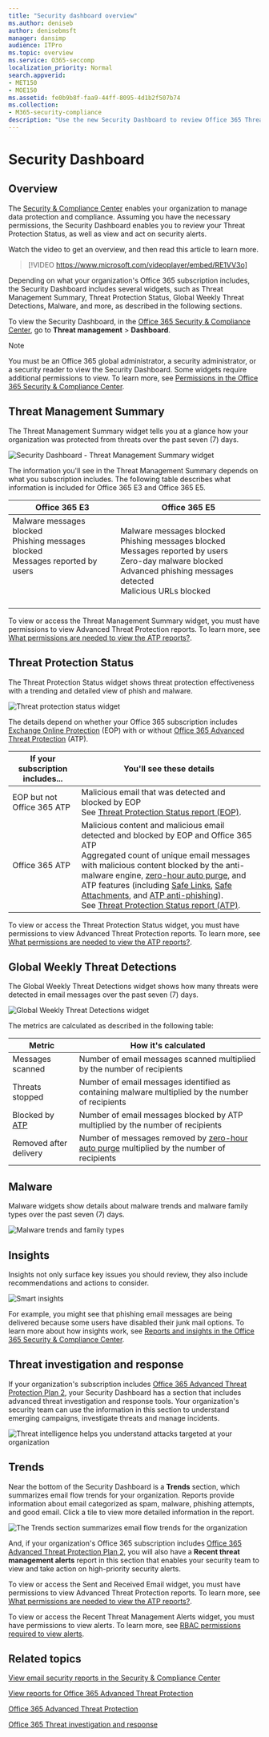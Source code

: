 ```yaml
---
title: "Security dashboard overview"
ms.author: deniseb
author: denisebmsft
manager: dansimp
audience: ITPro
ms.topic: overview
ms.service: O365-seccomp
localization_priority: Normal
search.appverid:
- MET150
- MOE150
ms.assetid: fe0b9b8f-faa9-44ff-8095-4d1b2f507b74
ms.collection: 
- M365-security-compliance
description: "Use the new Security Dashboard to review Office 365 Threat Protection Status, and view and act on security alerts."
---
```


# Security Dashboard

## Overview

The [Security &amp; Compliance Center](go-to-the-securitycompliance-center.md) enables your organization to manage data protection and compliance. Assuming you have the necessary permissions, the Security Dashboard enables you to review your Threat Protection Status, as well as view and act on security alerts. 
  
Watch the video to get an overview, and then read this article to learn more.
  
> [!VIDEO https://www.microsoft.com/videoplayer/embed/RE1VV3o]
  
Depending on what your organization's Office 365 subscription includes, the Security Dashboard includes several widgets, such as Threat Management Summary, Threat Protection Status, Global Weekly Threat Detections, Malware, and more, as described in the following sections.
  
To view the Security Dashboard, in the [Office 365 Security &amp; Compliance Center](go-to-the-securitycompliance-center.md), go to **Threat management** \> **Dashboard**.
  
> [!NOTE]
> You must be an Office 365 global administrator, a security administrator, or a security reader to view the Security Dashboard. Some widgets require additional permissions to view. To learn more, see [Permissions in the Office 365 Security &amp; Compliance Center](permissions-in-the-security-and-compliance-center.md). 
  
## Threat Management Summary

The Threat Management Summary widget tells you at a glance how your organization was protected from threats over the past seven (7) days.

![Security Dashboard - Threat Management Summary widget](media/SecDash-ThreatMgmtSummary.png)

The information you'll see in the Threat Management Summary depends on what you subscription includes. The following table describes what information is included for Office 365 E3 and Office 365 E5.


|Office 365 E3  |Office 365 E5  |
|---------|---------|
|Malware messages blocked<br/>Phishing messages blocked<br>Messages reported by users<br><br><br><br> |Malware messages blocked<br>Phishing messages blocked<br>Messages reported by users<br>Zero-day malware blocked<br>Advanced phishing messages detected<br>Malicious URLs blocked |

To view or access the Threat Management Summary widget, you must have permissions to view Advanced Threat Protection reports. To learn more, see [What permissions are needed to view the ATP reports?](view-reports-for-atp.md#what-permissions-are-needed-to-view-the-atp-reports). 

## Threat Protection Status

The Threat Protection Status widget shows threat protection effectiveness with a trending and detailed view of phish and malware. 

![Threat protection status widget](media/tpswidget.png)

The details depend on whether your Office 365 subscription includes [Exchange Online Protection](eop/exchange-online-protection-eop.md) (EOP) with or without [Office 365 Advanced Threat Protection](office-365-atp.md) (ATP).


|If your subscription includes... |You'll see these details |
|---------|---------|
|EOP but not Office 365 ATP     |Malicious email that was detected and blocked by EOP<br> See [Threat Protection Status report (EOP)](view-email-security-reports.md#threat-protection-status-report).| |
|Office 365 ATP |Malicious content and malicious email detected and blocked by EOP and Office 365 ATP<br>Aggregated count of unique email messages with malicious content blocked by the anti-malware engine, [zero-hour auto purge](zero-hour-auto-purge.md), and ATP features (including [Safe Links](atp-safe-links.md), [Safe Attachments](atp-safe-attachments.md), and [ATP anti-phishing](atp-anti-phishing.md)).<br>See [Threat Protection Status report (ATP)](view-reports-for-atp.md#threat-protection-status-report). | 

To view or access the Threat Protection Status widget, you must have permissions to view Advanced Threat Protection reports. To learn more, see [What permissions are needed to view the ATP reports?](view-reports-for-atp.md#what-permissions-are-needed-to-view-the-atp-reports). 

## Global Weekly Threat Detections
 
The Global Weekly Threat Detections widget shows how many threats were detected in email messages over the past seven (7) days.

![Global Weekly Threat Detections widget](media/globalweeklythreatdetections.png)

The metrics are calculated as described in the following table:

|Metric  |How it's calculated  |
|---------|---------|
|Messages scanned |Number of email messages scanned multiplied by the number of recipients |
|Threats stopped  |Number of email messages identified as containing malware multiplied by the number of recipients |
|Blocked by [ATP](office-365-atp.md) |Number of email messages blocked by ATP multiplied by the number of recipients |
|Removed after delivery |Number of messages removed by [zero-hour auto purge](zero-hour-auto-purge.md) multiplied by the number of recipients |

## Malware

Malware widgets show details about malware trends and malware family types over the past seven (7) days.

![Malware trends and family types](media/malwarewidgetatpe5.png)
 
## Insights

Insights not only surface key issues you should review, they also include recommendations and actions to consider. 

![Smart insights](media/smartinsights.png)

For example, you might see that phishing email messages are being delivered because some users have disabled their junk mail options. To learn more about how insights work, see [Reports and insights in the Office 365 Security &amp; Compliance Center](reports-and-insights-in-security-and-compliance.md).
  
## Threat investigation and response

If your organization's subscription includes  [Office 365 Advanced Threat Protection Plan 2](office-365-ti.md), your Security Dashboard has a section that includes advanced threat investigation and response tools. Your organization's security team can use the information in this section to understand emerging campaigns, investigate threats and manage incidents. 
  
![Threat intelligence helps you understand attacks targeted at your organization](media/threatintelwidget.png)
  
  
## Trends

Near the bottom of the Security Dashboard is a **Trends** section, which summarizes email flow trends for your organization. Reports provide information about email categorized as spam, malware, phishing attempts, and good email. Click a tile to view more detailed information in the report. 
  
![The Trends section summarizes email flow trends for the organization](media/trends.png)
  
And, if your organization's Office 365 subscription includes [Office 365 Advanced Threat Protection Plan 2](office-365-ti.md), you will also have a **Recent threat management alerts** report in this section that enables your security team to view and take action on high-priority security alerts. 

To view or access the Sent and Received Email widget, you must have permissions to view Advanced Threat Protection reports. To learn more, see [What permissions are needed to view the ATP reports?](view-reports-for-atp.md#what-permissions-are-needed-to-view-the-atp-reports). 

To view or access the Recent Threat Management Alerts widget, you must have permissions to view alerts. To learn more, see [RBAC permissions required to view alerts](alert-policies.md#rbac-permissions-required-to-view-alerts).
  
## Related topics

[View email security reports in the Security &amp; Compliance Center](view-email-security-reports.md)
  
[View reports for Office 365 Advanced Threat Protection](view-reports-for-atp.md)
  
[Office 365 Advanced Threat Protection](office-365-atp.md)
  
[Office 365 Threat investigation and response](office-365-ti.md)
  

